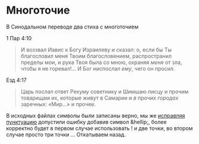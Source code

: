 # Многоточие

В Синодальном переводе два стиха с многоточием

1 Пар 4:10

> И воззвал Иавис к Богу Израилеву <i>и</i> сказал: о, если бы Ты благословил меня Твоим благословением, распространил пределы мои, и рука Твоя была со мною, охраняя <i>меня</i> от зла, чтобы я не горевал!&hellip; И Бог ниспослал <i>ему</i>, чего он просил.

Езд 4:17

> Царь послал ответ Рехуму советнику и Шимшаю писцу и прочим товарищам их, которые живут в Самарии и <i>в</i> прочих <i>городах</i> заречных: «Мир&hellip;» и прочее.

В исходных файлах символы были записаны верно, мы же [исправляя пунктуацию](012-wrong-punctuation.md) допустили ошибку добавив символ &amp;hellip;, более корректно будет в первом случае использовать ! и две точки, во втором случае просто три точки ...
Откатываем назад.